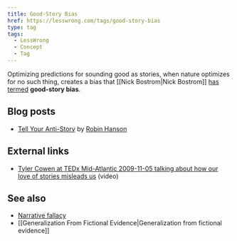 ```yaml
---
title: Good-Story Bias
href: https://lesswrong.com/tags/good-story-bias
type: tag
tags:
  - LessWrong
  - Concept
  - Tag
---
```


Optimizing predictions for sounding good as stories, when nature optimizes for no such thing, creates a bias that [[Nick Bostrom|Nick Bostrom]] [has termed](http://www.nickbostrom.com/existential/risks.html) **good-story bias**.

Blog posts
----------

*   [Tell Your Anti-Story](http://overcomingbias.com/2007/07/tell-your-anti-.html) by [Robin Hanson](https://www.lesswrong.com/tag/robin-hanson)

External links
--------------

*   [Tyler Cowen at TEDx Mid-Atlantic 2009-11-05 talking about how our love of stories misleads us](http://www.youtube.com/watch?v=RoEEDKwzNBw) (video)

See also
--------

*   [Narrative fallacy](https://www.lesswrong.com/tag/narrative-fallacy)
*   [[Generalization From Fictional Evidence|Generalization from fictional evidence]]